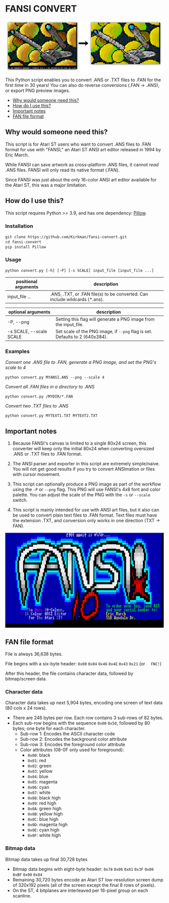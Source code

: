 FANSI CONVERT
=============

![Before-and-after comparison shows ANSI art of the startship Enterprise in .ANS format and .FAN format](https://raw.githubusercontent.com/Kirkman/fansi-convert/master/NI-C1701-comparison.png)

This Python script enables you to convert .ANS or .TXT files to .FAN for the first time in 30 years! You can also do reverse conversions (.FAN -> .ANS), or export PNG preview images.

* [Why would someone need this?](#why-would-someone-need-this)
* [How do I use this?](#how-do-i-use-this)
* [Important notes](#important-notes)
* [FAN file format](#fan-file-format)


Why would someone need this?
----------------------------

This script is for Atari ST users who want to convert .ANS files to .FAN format for use with "FANSI," an Atari ST ANSI art editor released in 1994 by Eric March.

While FANSI can save artwork as cross-platform .ANS files, it cannot _read_ .ANS files. FANSI will only read its native format (.FAN). 

Since FANSI was just about the only 16-color ANSI art editor available for the Atari ST, this was a major limitation.


How do I use this?
------------------

This script requires Python >= 3.9, and has one dependency: [Pillow](https://pillow.readthedocs.io/en/stable/index.html).

### Installation

```
git clone https://github.com/Kirkman/fansi-convert.git
cd fansi-convert
pip install Pillow
```

### Usage

```
python convert.py [-h] [-P] [-s SCALE] input_file [input_file ...]
```

positional arguments    | description
----------------------- | ---------------------------------------------------------------------------
input_file ...          | .ANS, .TXT, or .FAN file(s) to be converted. Can include wildcards (*.ans).

optional arguments      | description
----------------------- | ---------------------------------------------------------------------------
-P, --png               | Setting this flag will generate a PNG image from the input_file.
-s SCALE, --scale SCALE | Set scale of the PNG image, if `--png` flag is set. Defaults to 2 (640x384).

### Examples

_Convert one .ANS file to .FAN, generate a PNG image, and set the PNG's scale to 4_
```
python convert.py MYANSI.ANS --png --scale 4
```

_Convert all .FAN files in a directory to .ANS_
```
python convert.py /MYDIR/*.FAN
```

_Convert two .TXT files to .ANS_
```
python convert.py MYTEXT1.TXT MYTEXT2.TXT
```


Important notes
---------------

1. Because FANSI's canvas is limited to a single 80x24 screen, this converter will keep only the initial 80x24 when converting oversized .ANS or .TXT files to .FAN format.

2. The ANSI parser and exporter in this script are extremely simple/naive. You will not get good results if you try to convert ANSImation or files with cursor movement.

3. This script can optionally produce a PNG image as part of the workflow using the `-P` or `--png` flag. This PNG will use FANSI's 4x8 font and color palette. You can adjust the scale of the PNG with the `-s` or `--scale` switch.

4. This script is mainly intended for use with ANSI art files, but it also can be used to convert plain text files to .FAN format. Text files must have the extension .TXT, and conversion only works in one direction (TXT -> FAN).


![Old advertisement for the Atari ST program "FANSI"](https://raw.githubusercontent.com/Kirkman/fansi-convert/master/FANSI.PNG)


FAN file format
---------------

File is always 36,638 bytes. 

File begins with a six-byte header: `0x00` `0x04` `0x46` `0x4E` `0x43` `0x21` (or `  FNC!`)

After this header, the file contains character data, followed by bitmap/screen data.

### Character data

Character data takes up next 5,904 bytes, encoding one screen of text data (80 cols x 24 rows).

* There are 246 bytes per row. Each row contains 3 sub-rows of 82 bytes.
* Each sub-row begins with the sequence `0x00` `0x50`, followed by 80 bytes; one byte for each character.
	+ Sub-row 1: Encodes the ASCII character code
	+ Sub-row 2: Encodes the background color attribute
	+ Sub-row 3: Encodes the foreground color attribute
	+ Color attributes (08-0F only used for foreground):
		- `0x00`: black
		- `0x01`: red
		- `0x02`: green
		- `0x03`: yellow
		- `0x04`: blue
		- `0x05`: magenta
		- `0x06`: cyan
		- `0x07`: white
		- `0x08`: black high
		- `0x09`: red high
		- `0x0A`: green high
		- `0x0B`: yellow high
		- `0x0C`: blue high
		- `0x0D`: magenta high
		- `0x0E`: cyan high
		- `0x0F`: white high

### Bitmap data

Bitmap data takes up final 30,728 bytes

+ Bitmap data begins with eight-byte header: `0x78` `0x06` `0x01` `0x3F` `0x00` `0xBF` `0x00` `0x04`
+ Remaining 30,720 bytes encode an Atari ST low-resolution screen dump of 320x192 pixels (all of the screen except the final 8 rows of pixels). 
+ On the ST, 4 bitplanes are interleaved per 16-pixel group on each scanline.
